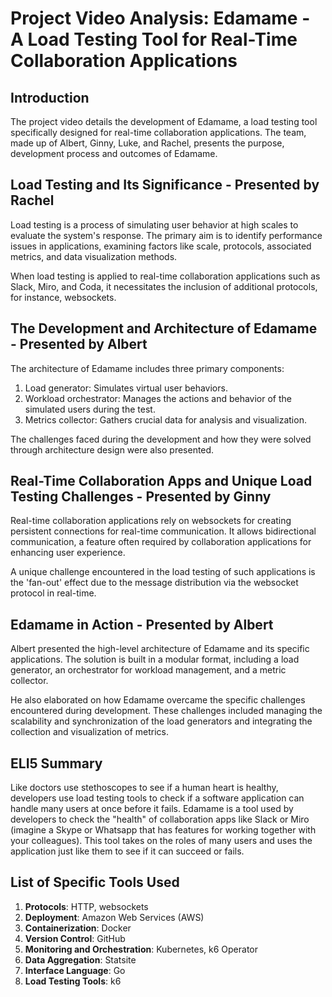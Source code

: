 # Project Video Analysis: Edamame - A Load Testing Tool for Real-Time Collaboration Applications

## Introduction

The project video details the development of Edamame, a load testing tool specifically designed for real-time collaboration applications. The team, made up of Albert, Ginny, Luke, and Rachel, presents the purpose, development process and outcomes of Edamame.

## Load Testing and Its Significance - Presented by Rachel 

Load testing is a process of simulating user behavior at high scales to evaluate the system's response. The primary aim is to identify performance issues in applications, examining factors like scale, protocols, associated metrics, and data visualization methods. 

When load testing is applied to real-time collaboration applications such as Slack, Miro, and Coda, it necessitates the inclusion of additional protocols, for instance, websockets. 

## The Development and Architecture of Edamame - Presented by Albert 

The architecture of Edamame includes three primary components:

1. Load generator: Simulates virtual user behaviors.
2. Workload orchestrator: Manages the actions and behavior of the simulated users during the test.
3. Metrics collector: Gathers crucial data for analysis and visualization.

The challenges faced during the development and how they were solved through architecture design were also presented. 

## Real-Time Collaboration Apps and Unique Load Testing Challenges - Presented by Ginny

Real-time collaboration applications rely on websockets for creating persistent connections for real-time communication. It allows bidirectional communication, a feature often required by collaboration applications for enhancing user experience. 

A unique challenge encountered in the load testing of such applications is the 'fan-out' effect due to the message distribution via the websocket protocol in real-time.

## Edamame in Action - Presented by Albert 

Albert presented the high-level architecture of Edamame and its specific applications. The solution is built in a modular format, including a load generator, an orchestrator for workload management, and a metric collector.

He also elaborated on how Edamame overcame the specific challenges encountered during development. These challenges included managing the scalability and synchronization of the load generators and integrating the collection and visualization of metrics.

## ELI5 Summary

Like doctors use stethoscopes to see if a human heart is healthy, developers use load testing tools to check if a software application can handle many users at once before it fails. Edamame is a tool used by developers to check the "health" of collaboration apps like Slack or Miro (imagine a Skype or Whatsapp that has features for working together with your colleagues). This tool takes on the roles of many users and uses the application just like them to see if it can succeed or fails.

## List of Specific Tools Used 

1. **Protocols**: HTTP, websockets
2. **Deployment**: Amazon Web Services (AWS)
3. **Containerization**: Docker 
4. **Version Control**: GitHub
5. **Monitoring and Orchestration**: Kubernetes, k6 Operator
6. **Data Aggregation**: Statsite
7. **Interface Language**: Go
8. **Load Testing Tools**: k6
